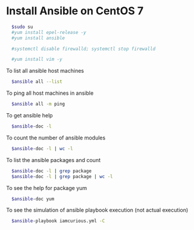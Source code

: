 # Install Ansible on CentOS 7
```sh
  $sudo su
  #yum install epel-release -y
  #yum install ansible

  #systemctl disable firewalld; systemctl stop firewalld

  #yum install vim -y
```

To list all ansible host machines
```sh
  $ansible all --list
```

To ping all host machines in ansible 
```sh
  $ansible all -m ping
```

To get ansible help
```sh
  $ansible-doc -l
```

To count the number of ansible modules
```sh
  $ansible-doc -l | wc -l
```

To list the ansible packages and count
```sh
  $ansible-doc -l | grep package
  $ansible-doc -l | grep package | wc -l
```

To see the help for package yum
```sh
  $ansible-doc yum
```

To see the simulation of ansible playbook execution (not actual execution)
```sh
  $ansible-playbook iamcurious.yml -C
``` 
